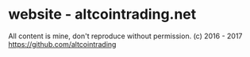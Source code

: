 # website - altcointrading.net

All content is mine, don't reproduce without permission. 
(c) 2016 - 2017 https://github.com/altcointrading
